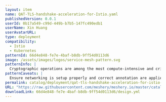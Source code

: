 ```yaml
---
layout: item
name: QAT-TLS-handshake-acceleration-for-Istio.yaml
publishedVersion: 0.0.1
userId: 0b17a549-c99d-449b-b7b5-147fc490edb1
userName: Xin Huang
userAvatarURL:
type: deployment
compatibility:
  - Istio
  - Kubernetes
patternId: 66d4e848-fe7e-4baf-b8db-9ff54d0113d6
image: /assets/images/logos/service-mesh-pattern.svg
patternInfo: |
  Cryptographic operations are among the most compute-intensive and critical operations when it comes to secured connections. Istio uses Envoy as the “gateways/sidecar” to handle secure connections and intercept the traffic. Depending upon use cases, when an ingress gateway must handle a large number of incoming TLS and secured service-to-service connections through sidecar proxies, the load on Envoy increases. The potential performance depends on many factors, such as size of the cpuset on which Envoy is running, incoming traffic patterns, and key size. These factors can impact Envoy serving many new incoming TLS requests. To achieve performance improvements and accelerated handshakes, a new feature was introduced in Envoy 1.20 and Istio 1.14. It can be achieved with 3rd Gen Intel® Xeon® Scalable processors, the Intel® Integrated Performance Primitives (Intel® IPP) crypto library, CryptoMB Private Key Provider Method support in Envoy, and Private Key Provider configuration in Istio using ProxyConfig.
patternCaveats: |
  Ensure networking is setup properly and correct annotation are applied to each resource for custom Intel configuration
permalink: catalog/deployment/qat-tls-handshake-acceleration-for-istio-yaml-66d4e848-fe7e-4baf-b8db-9ff54d0113d6.html
URL: "https://raw.githubusercontent.com/meshery/meshery.io/master/catalog/66d4e848-fe7e-4baf-b8db-9ff54d0113d6/0.0.1/design.yml"
downloadLink: 66d4e848-fe7e-4baf-b8db-9ff54d0113d6/design.yml
---
```

